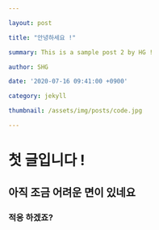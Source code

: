 ```yaml
---

layout: post

title: "안녕하세요 !"

summary: This is a sample post 2 by HG !

author: SHG

date: '2020-07-16 09:41:00 +0900'

category: jekyll

thumbnail: /assets/img/posts/code.jpg

---
```




# 첫 글입니다 !



## 아직 조금 어려운 면이 있네요 



### 적응 하겠죠?
